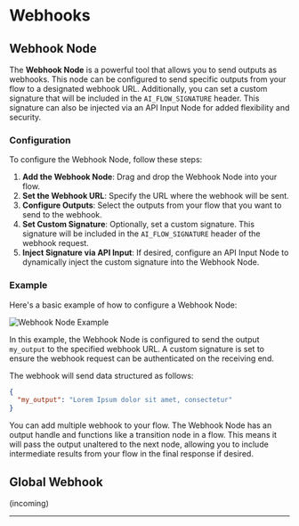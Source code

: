 # Webhooks

## Webhook Node

The **Webhook Node** is a powerful tool that allows you to send outputs as webhooks. This node can be configured to send specific outputs from your flow to a designated webhook URL. Additionally, you can set a custom signature that will be included in the `AI_FLOW_SIGNATURE` header. This signature can also be injected via an API Input Node for added flexibility and security.

### Configuration

To configure the Webhook Node, follow these steps:

1. **Add the Webhook Node**: Drag and drop the Webhook Node into your flow.
2. **Set the Webhook URL**: Specify the URL where the webhook will be sent.
3. **Configure Outputs**: Select the outputs from your flow that you want to send to the webhook.
4. **Set Custom Signature**: Optionally, set a custom signature. This signature will be included in the `AI_FLOW_SIGNATURE` header of the webhook request.
5. **Inject Signature via API Input**: If desired, configure an API Input Node to dynamically inject the custom signature into the Webhook Node.

### Example

Here's a basic example of how to configure a Webhook Node:

![Webhook Node Example](/img/page-images/api-builder/api-builder-4.png)

In this example, the Webhook Node is configured to send the output `my_output` to the specified webhook URL. A custom signature is set to ensure the webhook request can be authenticated on the receiving end.

The webhook will send data structured as follows:

```json
{
  "my_output": "Lorem Ipsum dolor sit amet, consectetur"
}
```

You can add multiple webhook to your flow. The Webhook Node has an output handle and functions like a transition node in a flow. This means it will pass the output unaltered to the next node, allowing you to include intermediate results from your flow in the final response if desired.

## Global Webhook

(incoming)

---

